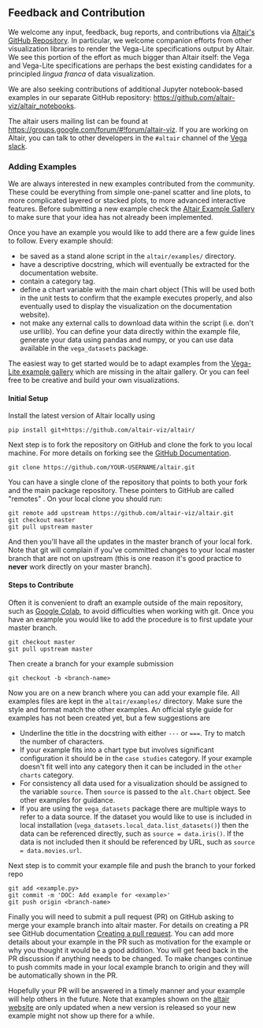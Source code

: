 ## Feedback and Contribution

We welcome any input, feedback, bug reports, and contributions via [Altair's
GitHub Repository](http://github.com/altair-viz/altair/). In particular, we
welcome companion efforts from other visualization libraries to render the
Vega-Lite specifications output by Altair. We see this portion of the effort
as much bigger than Altair itself: the Vega and Vega-Lite specifications are
perhaps the best existing candidates for a principled *lingua franca* of data
visualization.

We are also seeking contributions of additional Jupyter notebook-based examples
in our separate GitHub repository: https://github.com/altair-viz/altair_notebooks.

The altair users mailing list can be found at
https://groups.google.com/forum/#!forum/altair-viz. If you are working on
Altair, you can talk to other developers in the `#altair` channel of the [Vega
slack](https://bit.ly/join-vega-slack).


### Adding Examples

We are always interested in new examples contributed from the community.  These
could be everything from simple one-panel scatter and line plots, to more
complicated layered or stacked plots, to more advanced interactive features.
Before submitting a new example check the [Altair Example
Gallery](https://altair-viz.github.io/gallery/index.html) to make sure that
your idea has not already been implemented. 

Once you have an example you would like to add there are a few guide lines to follow.
Every example should:
- be saved as a stand alone script in the `altair/examples/` directory.
- have a descriptive docstring, which will eventually be extracted for the
  documentation website.
- contain a category tag.
- define a chart variable with the main chart object (This will be used both in
  the unit tests to confirm that the example executes properly, and also
  eventually used to display the visualization on the documentation website).
- not make any external calls to download data within the script (i.e. don't
  use urllib). You can define your data directly within the example file,
  generate your data using pandas and numpy, or you can use data
  available in the `vega_datasets` package.

The easiest way to get started would be to adapt examples from the [Vega-Lite
example gallery](https://vega.github.io/vega-lite/examples/) which are missing
in the altair gallery. Or you can feel free to be creative and build your own
visualizations.


#### Initial Setup
Install the latest version of Altair locally using 
```
pip install git+https://github.com/altair-viz/altair/
```
Next step is to fork the repository on GitHub and clone the fork to you local
machine. For more details on forking see the [GitHub
Documentation](https://help.github.com/en/articles/fork-a-repo).
```
git clone https://github.com/YOUR-USERNAME/altair.git
```
You can have a single clone of the repository that points to both your fork and
the main package repository. These pointers to GitHub are called "remotes" .
On your local clone you should run:
```
git remote add upstream https://github.com/altair-viz/altair.git
git checkout master
git pull upstream master
```
And then you'll have all the updates in the master branch of your local fork.
Note that git will complain if you've committed changes to your local master
branch that are not on upstream (this is one reason it's good practice to **never**
work directly on your master branch). 

#### Steps to Contribute

Often it is convenient to draft an example outside of the main repository, such
as [Google Colab](https://colab.research.google.com/), to avoid difficulties
when working with git. Once you have an example you would like to add the procedure is
to first update your master branch. 
```
git checkout master
git pull upstream master
```
Then create a branch for your example submission
```
git checkout -b <branch-name>
```
Now you are on a new branch where you can add your example file. All examples
files are kept in the `altair/examples/` directory. Make sure the style and
format match the other examples.  An official style guide for examples has not
been created yet, but a few suggestions are 
- Underline the title in the docstring with either `---` or `===`. Try to match
  the number of characters. 
- If your example fits into a chart type but involves significant configuration
  it should be in the `case studies` category. If your example doesn't fit well
  into any category then it can be included in the `other charts` category.
- For consistency all data used for a visualization should be assigned to the
  variable `source`. Then `source` is passed to the `alt.Chart` object. See
  other examples for guidance. 
- If you are using the `vega_datasets` package there are multiple ways to refer
  to a data source. If the dataset you would like to use is included in local
  installation (`vega_datasets.local_data.list_datasets()`) then the data can
  be referenced directly, such as `source = data.iris()`. If the data is not
  included then it should be referenced by URL, such as `source =
  data.movies.url`.

Next step is to commit your example file and push the branch to your forked repo
```
git add <example.py>
git commit -m 'DOC: Add example for <example>'
git push origin <branch-name>
```

Finally you will need to submit a pull request (PR) on GitHub asking to merge
your example branch into altair master. For details on creating a PR see GitHub
documentation [Creating a pull
request](https://help.github.com/en/articles/creating-a-pull-request). You can
add more details about your example in the PR such as motivation for the
example or why you thought it would be a good addition.  You will get feed back
in the PR discussion if anything needs to be changed. To make changes continue
to push commits made in your local example branch to origin and they will be
automatically shown in the PR. 

Hopefully your PR will be answered in a timely manner and your example will
help others in the future. Note that examples shown on the [altair
website](https://altair-viz.github.io/) are only updated when a new version is
released so your new example might not show up there for a while. 
